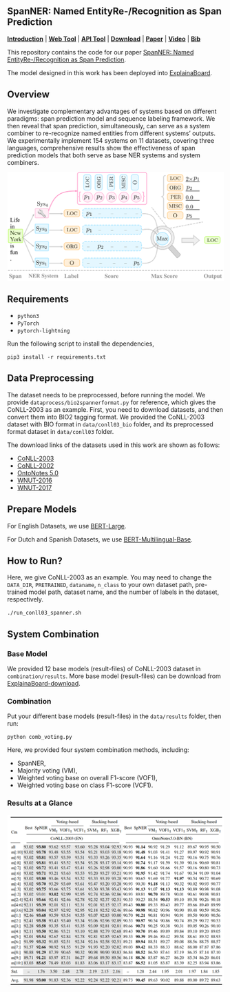 ## SpanNER: Named EntityRe-/Recognition as Span Prediction
[**Introduction**](#introduction) | 
[**Web Tool**](https://github.com/neulab/ExplainaBoard#web-based-toolkit-quick-learning) |
[**API Tool**](#api-based-toolkit-quick-installation) |
[**Download**](#download-system-outputs) |
[**Paper**](https://arxiv.org/pdf/2104.06387.pdf) |
[**Video**](https://www.youtube.com/watch?v=3X6NgpbN_GU) |
[**Bib**](http://explainaboard.nlpedia.ai/explainaboard.bib)

This repository contains the code for our paper [SpanNER: Named EntityRe-/Recognition as Span Prediction](https://arxiv.org/pdf/2106.00641v1.pdf).

The model designed in this work has been deployed into [ExplainaBoard](http://explainaboard.nlpedia.ai/leaderboard/task-ner/index.php).

## Overview

We investigate complementary advantages of systems based on different paradigms: span prediction model and sequence labeling framework. We then reveal that span prediction, simultaneously, can serve as a system combiner to re-recognize named entities from different systems’ outputs. We experimentally implement 154 systems on 11
datasets, covering three languages, comprehensive results show the effectiveness of span prediction models that both serve as base NER systems and system combiners.

<!-- Two roles of span prediction models (boxes in blue): 
* as a base NER system 
* as a system combiner. -->

<div  align="center">
 <img src="pic/spanner.png" width = "550" alt="d" align=center />
</div>


## Requirements

- `python3`
- `PyTorch`
- `pytorch-lightning`

Run the following script to install the dependencies,
```
pip3 install -r requirements.txt
```



## Data Preprocessing

The dataset needs to be preprocessed, before running the model.
We provide `dataprocess/bio2spannerformat.py` for reference, which gives the CoNLL-2003 as an example. 
First, you need to download datasets, and then convert them into BIO2 tagging format. We provided the CoNLL-2003 dataset with BIO format in `data/conll03_bio` folder, and its preprocessed format dataset in `data/conll03` folder.

The download links of the datasets used in this work are shown as follows:
- [CoNLL-2003](https://www.clips.uantwerpen.be/conll2003/ner/)
- [CoNLL-2002](https://www.clips.uantwerpen.be/conll2002/ner/)
- [OntoNotes 5.0](https://catalog.ldc.upenn.edu/LDC2013T19)
- [WNUT-2016](http://noisy-text.github.io/2016/ner-shared-task.html)
- [WNUT-2017](http://noisy-text.github.io/2017/emerging-rare-entities.html)



## Prepare Models

For English Datasets, we use [BERT-Large](https://github.com/google-research/bert).

For Dutch and Spanish Datasets, we use [BERT-Multilingual-Base](https://huggingface.co/bert-base-multilingual-uncased).






## How to Run?

Here, we give CoNLL-2003 as an example. You may need to change the `DATA_DIR`, `PRETRAINED`, `dataname`, `n_class` to your own dataset path, pre-trained model path, dataset name, and the number of labels in the dataset, respectively.

```
./run_conll03_spanner.sh
```



## System Combination

### Base Model
We provided 12 base models (result-files) of CoNLL-2003 dataset in `combination/results`.
More base model (result-files) can be download from [ExplainaBoard-download](http://explainaboard.nlpedia.ai/download.html).

### Combination
Put your different base models (result-files) in the `data/results` folder, then run:

```
python comb_voting.py
```

Here, we provided four system combination methods, including: 

- SpanNER, 
- Majority voting (VM), 
- Weighted voting base on overall F1-score (VOF1), 
- Weighted voting base on class F1-score (VCF1).

### Results at a Glance
<div  align="center">
 <img src="pic/comb_res.png" width = "550" alt="d" align=center />
</div>





